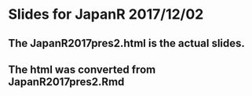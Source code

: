 # Slides for JapanR 2017/12/02
## The JapanR2017pres2.html is the actual slides.
## The html was converted from JapanR2017pres2.Rmd 
